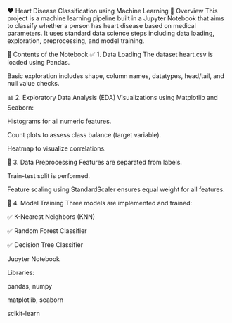 ❤️ Heart Disease Classification using Machine Learning
📝 Overview
This project is a machine learning pipeline built in a Jupyter Notebook that aims to classify whether a person has heart disease based on medical parameters. It uses standard data science steps including data loading, exploration, preprocessing, and model training.

📁 Contents of the Notebook
✅ 1. Data Loading
The dataset heart.csv is loaded using Pandas.

Basic exploration includes shape, column names, datatypes, head/tail, and null value checks.

📊 2. Exploratory Data Analysis (EDA)
Visualizations using Matplotlib and Seaborn:

Histograms for all numeric features.

Count plots to assess class balance (target variable).

Heatmap to visualize correlations.

🔄 3. Data Preprocessing
Features are separated from labels.

Train-test split is performed.

Feature scaling using StandardScaler ensures equal weight for all features.

🤖 4. Model Training
Three models are implemented and trained:

✅ K-Nearest Neighbors (KNN)

✅ Random Forest Classifier

✅ Decision Tree Classifier


Jupyter Notebook

Libraries:

pandas, numpy

matplotlib, seaborn

scikit-learn
